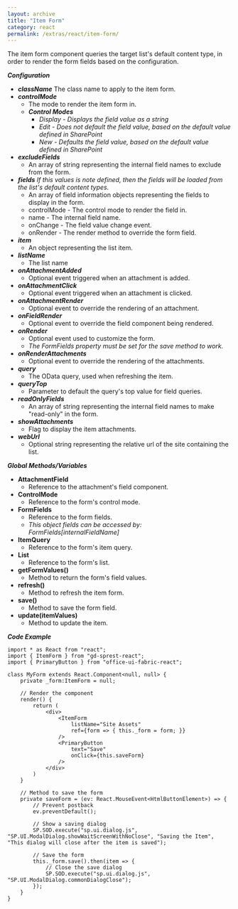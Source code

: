 ```yaml
---
layout: archive
title: "Item Form"
category: react
permalink: /extras/react/item-form/
---
```

The item form component queries the target list's default content type, in order to render the form fields based on the configuration.

**_Configuration_**

* _**className**_
    The class name to apply to the item form.
* _**controlMode**_
    * The mode to render the item form in.
    * _**Control Modes**_
        * _Display - Displays the field value as a string_
        * _Edit - Does not default the field value, based on the default value defined in SharePoint_
        * _New - Defaults the field value, based on the default value defined in SharePoint_
* _**excludeFields**_
    * An array of string representing the internal field names to exclude from the form.
* _**fields**_
    _If this values is note defined, then the fields will be loaded from the list's default content types._
    * An array of field information objects representing the fields to display in the form.
    * controlMode - The control mode to render the field in.
    * name - The internal field name.
    * onChange - The field value change event.
    * onRender - The render method to override the form field.
* _**item**_
    * An object representing the list item.
* _**listName**_
    * The list name
* _**onAttachmentAdded**_
    * Optional event triggered when an attachment is added.
* _**onAttachmentClick**_
    * Optional event triggered when an attachment is clicked.
* _**onAttachmentRender**_
    * Optional event to override the rendering of an attachment.
* _**onFieldRender**_
    * Optional event to override the field component being rendered.
* _**onRender**_
    * Optional event used to customize the form.
    * _The FormFields property must be set for the save method to work._
* _**onRenderAttachments**_
    * Optional event to override the rendering of the attachments.
* _**query**_
    * The OData query, used when refreshing the item.
* _**queryTop**_
    * Parameter to default the query's top value for field queries.
* _**readOnlyFields**_
    * An array of string representing the internal field names to make "read-only" in the form.
* _**showAttachments**_
    * Flag to display the item attachments.
* _**webUrl**_
    * Optional string representing the relative url of the site containing the list.

**_Global Methods/Variables_**

* **AttachmentField**
    * Reference to the attachment's field component.
* **ControlMode**
    * Reference to the form's control mode.
* **FormFields**
    * Reference to the form fields.
    * _This object fields can be accessed by: FormFields[internalFieldName]_
* **ItemQuery**
    * Reference to the form's item query.
* **List**
    * Reference to the form's list.
* **getFormValues()**
    * Method to return the form's field values.
* **refresh()**
    * Method to refresh the item form.
* **save()**
    * Method to save the form field.
* **update(itemValues)**
    * Method to update the item.

**_Code Example_**

```tsx
import * as React from "react";
import { ItemForm } from "gd-sprest-react";
import { PrimaryButton } from "office-ui-fabric-react";

class MyForm extends React.Component<null, null> {
    private _form:ItemForm = null;

    // Render the component
    render() {
        return (
            <div>
                <ItemForm
                    listName="Site Assets"
                    ref={form => { this._form = form; }}
                />
                <PrimaryButton
                    text="Save"
                    onClick={this.saveForm}
                />
            </div>
        )
    }

    // Method to save the form
    private saveForm = (ev: React.MouseEvent<HtmlButtonElement>) => {
        // Prevent postback
        ev.preventDefault();

        // Show a saving dialog
        SP.SOD.execute("sp.ui.dialog.js", "SP.UI.ModalDialog.showWaitScreenWithNoClose", "Saving the Item", "This dialog will close after the item is saved");

        // Save the form
        this._form.save().then(item => {
            // Close the save dialog
            SP.SOD.execute("sp.ui.dialog.js", "SP.UI.ModalDialog.commonDialogClose");
        });
    }
}
```